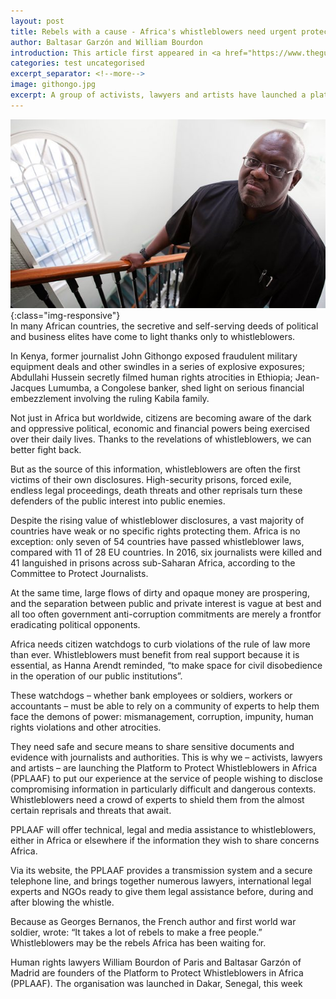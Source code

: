```yaml
---
layout: post
title: Rebels with a cause - Africa's whistleblowers need urgent protection
author: Baltasar Garzón and William Bourdon
introduction: This article first appeared in <a href="https://www.theguardian.com/world/2017/mar/10/rebels-with-a-cause-africas-whistleblowers-need-urgent-protection">The Guardian</a>
categories: test uncategorised
excerpt_separator: <!--more-->
image: githongo.jpg
excerpt: A group of activists, lawyers and artists have launched a platform to help citizen watchdogs in often dangerous situations
---
```


![John Githongo](/img/posts/githongo.jpg){:class="img-responsive"}
<br>
In many African countries, the secretive and self-serving deeds of political and business elites have come to light thanks only to whistleblowers.

In Kenya, former journalist John Githongo exposed fraudulent military equipment deals and other swindles in a series of explosive exposures; Abdullahi Hussein secretly filmed human rights atrocities in Ethiopia; Jean-Jacques Lumumba, a Congolese banker, shed light on serious financial embezzlement involving the ruling Kabila family.
<!--more-->
Not just in Africa but worldwide, citizens are becoming aware of the dark and oppressive political, economic and financial powers being exercised over their daily lives. Thanks to the revelations of whistleblowers, we can better fight back.

But as the source of this information, whistleblowers are often the first victims of their own disclosures. High-security prisons, forced exile, endless legal proceedings, death threats and other reprisals turn these defenders of the public interest into public enemies.

Despite the rising value of whistleblower disclosures, a vast majority of countries have weak or no specific rights protecting them. Africa is no exception: only seven of 54 countries have passed whistleblower laws, compared with 11 of 28 EU countries. In 2016, six journalists were killed and 41 languished in prisons across sub-Saharan Africa, according to the Committee to Protect Journalists.

At the same time, large flows of dirty and opaque money are prospering, and the separation between public and private interest is vague at best and all too often government anti-corruption commitments are merely a frontfor eradicating political opponents.

Africa needs citizen watchdogs to curb violations of the rule of law more than ever. Whistleblowers must benefit from real support because it is essential, as Hanna Arendt reminded, “to make space for civil disobedience in the operation of our public institutions”.

These watchdogs – whether bank employees or soldiers, workers or accountants – must be able to rely on a community of experts to help them face the demons of power: mismanagement, corruption, impunity, human rights violations and other atrocities.

They need safe and secure means to share sensitive documents and evidence with journalists and authorities. This is why we – activists, lawyers and artists – are launching the Platform to Protect Whistleblowers in Africa (PPLAAF) to put our experience at the service of people wishing to disclose compromising information in particularly difficult and dangerous contexts. Whistleblowers need a crowd of experts to shield them from the almost certain reprisals and threats that await.

PPLAAF will offer technical, legal and media assistance to whistleblowers, either in Africa or elsewhere if the information they wish to share concerns Africa.

Via its website, the PPLAAF provides a transmission system and a secure telephone line, and brings together numerous lawyers, international legal experts and NGOs ready to give them legal assistance before, during and after blowing the whistle.

Because as Georges Bernanos, the French author and first world war soldier, wrote: “It takes a lot of rebels to make a free people.” Whistleblowers may be the rebels Africa has been waiting for.

Human rights lawyers William Bourdon of Paris and Baltasar Garzón of Madrid are founders of the Platform to Protect Whistleblowers in Africa (PPLAAF). The organisation was launched in Dakar, Senegal, this week